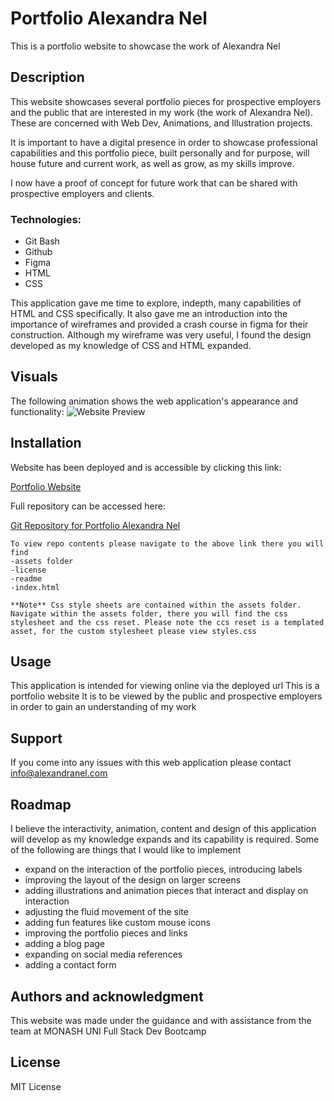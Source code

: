# Portfolio Alexandra Nel

This is a portfolio website to showcase the work of Alexandra Nel

## Description

This website showcases several portfolio pieces for prospective employers and the public that are interested in my work (the work of Alexandra Nel). These are concerned with Web Dev, Animations, and Illustration projects.

It is important to have a digital presence in order to showcase professional capabilities and this portfolio piece, built personally and for purpose, will house future and current work, as well as grow, as my skills improve.

I now have a proof of concept for future work that can be shared with prospective employers and clients.

### Technologies:

- Git Bash
- Github
- Figma
- HTML
- CSS

This application gave me time to explore, indepth, many capabilities of HTML and CSS specifically. It also gave me an introduction into the importance of wireframes and provided a crash course in figma for their construction. Although my wireframe was very useful, I found the design developed as my knowledge of CSS and HTML expanded.

## Visuals
The following animation shows the web application's appearance and functionality:
![Website Preview]()

## Installation

Website has been deployed and is accessible by clicking this link:

[Portfolio Website](https://github.com/AlexandraNel/Portfolio-Alexandra-Nel/blob/main/assets/websiteview.gif?raw=true)

Full repository can be accessed here:

[Git Repository for Portfolio Alexandra Nel](https://github.com/AlexandraNel/Portfolio-Alexandra-Nel/)

``````
To view repo contents please navigate to the above link there you will find
-assets folder
-license
-readme
-index.html

**Note** Css style sheets are contained within the assets folder. Navigate within the assets folder, there you will find the css stylesheet and the css reset. Please note the ccs reset is a templated asset, for the custom stylesheet please view styles.css
``````

## Usage

This application is intended for viewing online via the deployed url
This is a portfolio website
It is to be viewed by the public and prospective employers in order to gain an understanding of my work

## Support

If you come into any issues with this web application please contact
info@alexandranel.com

## Roadmap
I believe the interactivity, animation, content and design of this application will develop as my knowledge expands and its capability is required. Some of the following are things that I would like to implement

- expand on the interaction of the portfolio pieces, introducing labels
- improving the layout of the design on larger screens
- adding illustrations and animation pieces that interact and display on interaction
- adjusting the fluid movement of the site
- adding fun features like custom mouse icons
- improving the portfolio pieces and links
- adding a blog page
- expanding on social media references
- adding a contact form

## Authors and acknowledgment
This website was made under the guidance and with assistance from the team at
MONASH UNI Full Stack Dev Bootcamp

## License
MIT License

